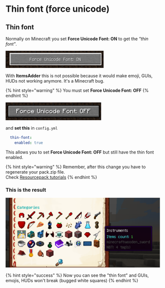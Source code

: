 # Thin font \(force unicode\)

## Thin font

Normally on Minecraft you set **Force Unicode Font: ON** to get the _"thin font"_.

![](../../../../../.gitbook/assets/immagine%20%284%29.png)

With **ItemsAdder** this is not possible because it would make emoji, GUIs, HUDs not working anymore. It's a Minecraft bug.

{% hint style="warning" %}
You must set **Force Unicode Font: OFF**
{% endhint %}

![](../../../../../.gitbook/assets/immagine%20%283%29.png)

and **set this** in `config.yml`

```yaml
  thin-font:
    enabled: true
```

This allows you to set **Force Unicode Font: OFF** but still have the thin font enabled.

{% hint style="warning" %}
Remember, after this change you have to regenerate your pack.zip file.  
Check [Resourcepack tutorials](../../../../resourcepack-hosting/)
{% endhint %}

### This is the result

![](../../../../../.gitbook/assets/immagine%20%286%29.png)

{% hint style="success" %}
Now you can see the "thin font" and GUIs, emojis, HUDs won't break \(bugged white squares\)
{% endhint %}

